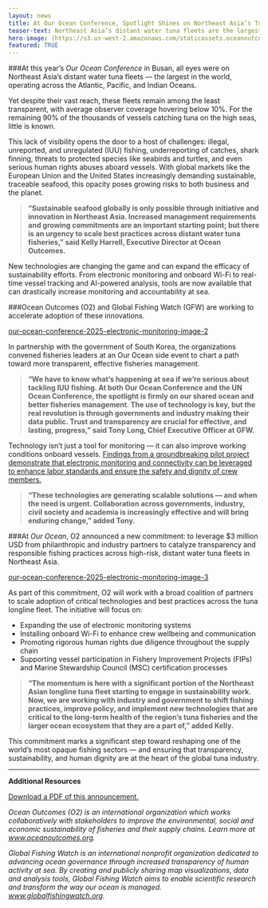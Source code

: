 ```yaml
---
layout: news
title: At Our Ocean Conference, Spotlight Shines on Northeast Asia’s Tuna Fleets
teaser-text: Northeast Asia’s distant water tuna fleets are the largest in the world. Yet despite their vast reach, little is known about their operations.
hero-image: (https://s3.us-west-2.amazonaws.com/staticassets.oceanoutcomes.org/hero+photos/our-ocean-conference-2025-electronic-monitoring-image-1.png)
featured: TRUE
---
```


###At this year’s *Our Ocean Conference* in Busan, all eyes were on Northeast Asia’s distant water tuna fleets — the largest in the world, operating across the Atlantic, Pacific, and Indian Oceans. 

Yet despite their vast reach, these fleets remain among the least transparent, with average observer coverage hovering below 10%. For the remaining 90% of the thousands of vessels catching tuna on the high seas, little is known.

This lack of visibility opens the door to a host of challenges: illegal, unreported, and unregulated (IUU) fishing, underreporting of catches, shark finning, threats to protected species like seabirds and turtles, and even serious human rights abuses aboard vessels. With global markets like the European Union and the United States increasingly demanding sustainable, traceable seafood, this opacity poses growing risks to both business and the planet.

>**“Sustainable seafood globally is only possible through initiative and innovation in Northeast Asia. Increased management requirements and growing commitments are an important starting point; but there is an urgency to scale best practices across distant water tuna fisheries,” said Kelly Harrell, Executive Director at Ocean Outcomes.**

New technologies are changing the game and can expand the efficacy of sustainability efforts. From electronic monitoring and onboard Wi-Fi to real-time vessel tracking and AI-powered analysis, tools are now available that can drastically increase monitoring and accountability at sea.

###Ocean Outcomes (O2) and Global Fishing Watch (GFW) are working to accelerate adoption of these innovations. 

[our-ocean-conference-2025-electronic-monitoring-image-2](https://s3.us-west-2.amazonaws.com/staticassets.oceanoutcomes.org/news+and+analysis/our-ocean-conference-2025-electronic-monitoring-image-2.png)

In partnership with the government of South Korea, the organizations convened fisheries leaders at an Our Ocean side event to chart a path toward more transparent, effective fisheries management.

>**“We have to know what’s happening at sea if we’re serious about tackling IUU fishing. At both Our Ocean Conference and the UN Ocean Conference, the spotlight is firmly on our shared ocean and better fisheries management. The use of technology is key, but the real revolution is through governments and industry making their data public. Trust and transparency are crucial for effective, and lasting, progress,” said Tony Long, Chief Executive Officer at GFW.**

Technology isn’t just a tool for monitoring — it can also improve working conditions onboard vessels. <a href="https://www.oceanoutcomes.org/news/O2-Collaborates-on-Groundbreaking-Study-to-Enhance-Social-Responsibility-at-Sea/" target="_blank">Findings from a groundbreaking pilot project demonstrate that electronic monitoring and connectivity can be leveraged to enhance labor standards and ensure the safety and dignity of crew members.</a>

>**“These technologies are generating scalable solutions — and when the need is urgent. Collaboration across governments, industry, civil society and academia is increasingly effective and will bring enduring change,” added Tony.**

###At *Our Ocean*, O2 announced a new commitment: to leverage $3 million USD from philanthropic and industry partners to catalyze transparency and responsible fishing practices across high-risk, distant water tuna fleets in Northeast Asia.

[our-ocean-conference-2025-electronic-monitoring-image-3](https://s3.us-west-2.amazonaws.com/staticassets.oceanoutcomes.org/news+and+analysis/our-ocean-conference-2025-electronic-monitoring-image-3.png)

As part of this commitment, O2 will work with a broad coalition of partners to scale adoption of critical technologies and best practices across the tuna longline fleet. 
The initiative will focus on:

* Expanding the use of electronic monitoring systems
* Installing onboard Wi-Fi to enhance crew wellbeing and communication
* Promoting rigorous human rights due diligence throughout the supply chain
* Supporting vessel participation in Fishery Improvement Projects (FIPs) and Marine Stewardship Council (MSC) certification processes

>**“The momentum is here with a significant portion of the Northeast Asian longline tuna fleet starting to engage in sustainability work. Now, we are working with industry and government to shift fishing practices, improve policy, and implement new technologies that are critical to the long-term health of the region’s tuna fisheries and the larger ocean ecosystem that they are a part of,” added Kelly.**

This commitment marks a significant step toward reshaping one of the world’s most opaque fishing sectors — and ensuring that transparency, sustainability, and human dignity are at the heart of the global tuna industry.

----

**Additional Resources**

<a href="https://s3.us-west-2.amazonaws.com/staticassets.oceanoutcomes.org/supporting+documents/Ocean+Outcomes+and+Global+Fishing+Watch+Our+Ocean+2025+Press+Release.docx.pdf" target="_blank">Download a PDF of this announcement.</a>

*Ocean Outcomes (O2) is an international organization which works collaboratively with stakeholders to improve the environmental, social and economic sustainability of fisheries and their supply chains. Learn more at www.oceanoutcomes.org.*

*Global Fishing Watch is an international nonprofit organization dedicated to advancing ocean governance through increased transparency of human activity at sea. By creating and publicly sharing map visualizations, data and analysis tools, Global Fishing Watch aims to enable scientific research and transform the way our ocean is managed. www.globalfishingwatch.org.*
